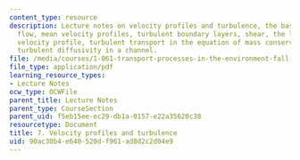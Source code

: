 ```yaml
---
content_type: resource
description: Lecture notes on velocity profiles and turbulence, the basics of turbulent
  flow, mean velocity profiles, turbulent boundary layers, shear, the logarithmic
  velocity profile, turbulent transport in the equation of mass conservation, and
  turbulent diffusivity in a channel.
file: /media/courses/1-061-transport-processes-in-the-environment-fall-2008/90ac30b4e640520df961ad8d2c2d04e9_lec_07.pdf
file_type: application/pdf
learning_resource_types:
- Lecture Notes
ocw_type: OCWFile
parent_title: Lecture Notes
parent_type: CourseSection
parent_uid: f5eb15ee-ec29-db1a-0157-e22a35620c38
resourcetype: Document
title: 7. Velocity profiles and turbulence
uid: 90ac30b4-e640-520d-f961-ad8d2c2d04e9
---
```

